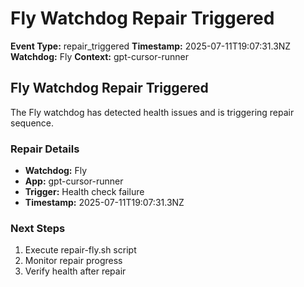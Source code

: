 # Fly Watchdog Repair Triggered

**Event Type:** repair_triggered
**Timestamp:** 2025-07-11T19:07:31.3NZ
**Watchdog:** Fly
**Context:** gpt-cursor-runner


## Fly Watchdog Repair Triggered

The Fly watchdog has detected health issues and is triggering repair sequence.

### Repair Details
- **Watchdog:** Fly
- **App:** gpt-cursor-runner
- **Trigger:** Health check failure
- **Timestamp:** 2025-07-11T19:07:31.3NZ

### Next Steps
1. Execute repair-fly.sh script
2. Monitor repair progress
3. Verify health after repair


